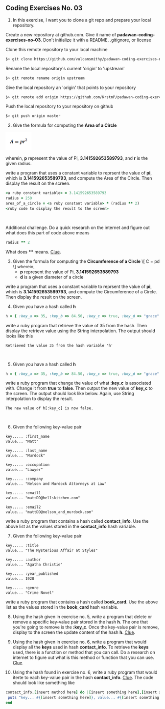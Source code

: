 ## Coding Exercises No. 03
1. In this exercise, I want you to clone a git repo and prepare your local repository.

Create a new repository at github.com. Give it name of **padawan-coding-exercises-no-03**. Don't initialize it with a README, .gitignore, or license

Clone this remote repository to your local machine

```bash
$> git clone https://github.com/vulcansmithy/padawan-coding-exercises-no-03.git
```

Rename the local repository's current 'origin' to 'upstream'

```bash
$> git remote rename origin upstream
```

Give the local repository an 'origin' that points to your repository

```bash
$> git remote add origin https://github.com/KrstnP/padawan-coding-exercises-no-03.git
```
Push the local repository to your repository on github

```bash
$> git push origin master
```

2. Give the formula for computing the **Area of a Circle**

![Area of a Circle formula](/images/area-of-a-circle-formula.png)

wherein, **p** represent the value of Pi, **3.141592653589793**, and **r** is the given radius.   

write a program that uses a constant variable to reprsent the value of **pi**, which is **3.141592653589793**, and compute the Area of the Circle. Then display the result on the screen.

 ```ruby
<a ruby constant variable> = 3.141592653589793
radius = 250
area_of_a_circle = <a ruby constant variable> * (radius ** 2)
<ruby code to display the result to the screen>
```
&nbsp;

 Additional challenge. Do a quick research on the internet and figure out what does this part of code above means

 ```ruby
radius ** 2
```

 What does **\*\*** means. [Clue](https://www.ruby-forum.com/topic/76409).

3. Given the formula for computing the **Circumference of a Circle**
\\[
C = pd
\\]
 wherein,
    * **p** represent the value of Pi, **3.141592653589793**
    * **d** is a given diameter of a circle

 write a program that uses a constant variable to reprsent the value of **pi**, which is **3.141592653589793**, and compute the Circumference of a Circle. Then display the result on the screen.
&nbsp;

4. Given you have a hash called **h**

 ```ruby
h = { :key_a => 35, :key_b => 84.50, :key_c => true, :key_d => "grace" }
```
write a ruby program that retrieve the value of 35 from the
hash. Then display the retrieve value using the String interpolation. The output should looks like this

 ```
Retrieved the value 35 from the hash variable 'h'
```  
&nbsp;

5. Given you have a hash called **h**

 ``` ruby
h = { :key_a => 35, :key_b => 84.50, :key_c => true, :key_d => "grace" }
```

 write a ruby program that change the value of what **:key_c** is associated with. Change it from **true** to **false**. Then output the new value of **key_c** to the screen. The output should look like below. Again, use String interpolation to display the result.

 ```
The new value of h[:key_c] is now false.
```
&nbsp;

6. Given the following key-value pair

 ```
key..... :first_name
value... "Matt"
```
 ```
key..... :last_name
value... "Murdock"
```
 ```
key..... :occupation
value... "Lawyer"
```
 ```
key..... :company
value... "Nelson and Murdock Attorneys at Law"
```
 ```
key..... :email1
value... "mattDD@hellskitchen.com"
```
 ```
key..... :email2
value... "mattDD@nelson_and_murdock.com"
```

 write a ruby program that contains a hash called **contact_info**. Use the above list as the values stored in the **contact_info** hash variable.
&nbsp;

7. Given the following key-value pair

 ```
key..... :title
value... "The Mysterious Affair at Styles"
```
 ```
key..... :author
value... "Agatha Christie"
```
 ```
key..... :year_published
value... 1920
```
 ```
key..... :genre
value... "Crime Novel"
```

 write a ruby program that contains a hash called **book_card**. Use the above list as the values stored in the **book_card** hash variable.
&nbsp;

8. Using the hash given in exercise no. 5, write a program that delete or remove a specific key-value pair stored in the hash **h**. The one that you're going to remove is the **:key_c**. Once the key-value pair is remove, display to the screen the update content of the hash **h**. [Clue](https://docs.ruby-lang.org/en/2.0.0/Hash.html).
&nbsp;

9. Using the hash given in exercise no. 6, write a program that would display all the **keys** used in hash **contact_info**. To retrieve the **keys** used, there is a function or method that you can call. Do a research on internet to figure out what is this method or function that you can use. [Clue](https://docs.ruby-lang.org/en/2.0.0/Hash.html#method-i-keys).
&nbsp;

10. Using the hash found in exercise no. 6, write a ruby program that would iterte to each key-value pair in the hash **contact_info**. [Clue](https://docs.ruby-lang.org/en/2.0.0/Hash.html#method-i-each). The code should look like something like

```ruby
contact_info.[insert method here] do |[insert something here],[insert something here]|
 puts "key... #{[insert something here]}, value... #{[insert something here]}"
end
```
&nbsp;
